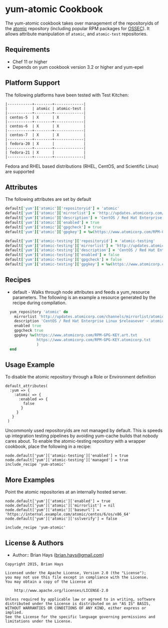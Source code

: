 yum-atomic Cookbook
=================

The yum-atomic cookbook takes over management of the repositoryids of
the [atomic](https://updates.atomicorp.com/channels/mirrorlist/atomic/) repository (including popular RPM packages for [OSSEC](http://www.ossec.net/)).
It allows attribute manipulation of `atomic`, and `atomic-test`
repositories.

Requirements
------------
* Chef 11 or higher
* Depends on yum cookbook version 3.2 or higher and yum-epel

Platform Support
----------------
The following platforms have been tested with Test Kitchen:

```
|-----------+--------+-------------|
|           | atomic | atomic-test |
|-----------+--------+-------------|
| centos-5  | X      | X           |
|-----------+--------+-------------|
| centos-6  | X      | X           |
|-----------+--------+-------------|
| centos-7  | X      | X           |
|-----------+--------+-------------|
| fedora-20 | X      |             |
|-----------+--------+-------------|
| fedora-21 | X      |             |
|-----------+--------+-------------|
```

Fedora and RHEL based distributions (RHEL, CentOS, and Scientific Linux)
are supported

Attributes
----------
The following attributes are set by default

``` ruby
default['yum']['atomic']['repositoryid'] = 'atomic'
default['yum']['atomic']['mirrorlist'] = 'http://updates.atomicorp.com/channels/mirrorlist/atomic/centos-$releasever-$basearch'
default['yum']['atomic']['description'] = 'CentOS / Red Hat Enterprise Linux $releasever - atomicrocketturtle.com'
default['yum']['atomic']['enabled'] = true
default['yum']['atomic']['gpgcheck'] = true
default['yum']['atomic']['gpgkey'] = %w(https://www.atomicorp.com/RPM-GPG-KEY.art.txt https://www.atomicorp.com/RPM-GPG-KEY.atomicorp.txt)
```

``` ruby
default['yum']['atomic-testing']['repositoryid'] = 'atomic-testing'
default['yum']['atomic-testing']['mirrorlist'] = 'http://updates.atomicorp.com/channels/mirrorlist/atomic-testing/centos-$releasever-$basearch'
default['yum']['atomic-testing']['description'] = 'CentOS / Red Hat Enterprise Linux $releasever - atomicrocketturtle.com - (Testing)'
default['yum']['atomic-testing']['enabled'] = false
default['yum']['atomic-testing']['gpgcheck'] = false
default['yum']['atomic-testing']['gpgkey'] = %w(https://www.atomicorp.com/RPM-GPG-KEY.art.txt https://www.atomicorp.com/RPM-GPG-KEY.atomicorp.txt)
```

Recipes
-------
* default - Walks through node attributes and feeds a yum_resource
  parameters. The following is an example a resource generated by the
  recipe during compilation.

```ruby
  yum_repository 'atomic' do
    mirrorlist 'http://updates.atomicorp.com/channels/mirrorlist/atomic/centos-$releasever-$basearch'
    description 'CentOS / Red Hat Enterprise Linux $releasever - atomicrocketturtle.com'
    enabled true
    gpgcheck true
    gpgkey %w(https://www.atomicorp.com/RPM-GPG-KEY.art.txt
              https://www.atomicorp.com/RPM-GPG-KEY.atomicorp.txt
              )
  end
```

Usage Example
-------------
To disable the atomic repository through a Role or Environment definition

```
default_attributes(
  :yum => {
    :atomic => {
      :enabled => {
        false
       }
     }
   }
 )
```

Uncommonly used repositoryids are not managed by default. This is
speeds up integration testing pipelines by avoiding yum-cache builds
that nobody cares about. To enable the atomic-testing repository with a
wrapper cookbook, place the following in a recipe:

```
node.default['yum']['atomic-testing']['enabled'] = true
node.default['yum']['atomic-testing']['managed'] = true
include_recipe 'yum-atomic'
```

More Examples
-------------
Point the atomic repositories at an internally hosted server.

```
node.default['yum']['atomic']['enabled'] = true
node.default['yum']['atomic']['mirrorlist'] = nil
node.default['yum']['atomic']['baseurl'] = 'https://internal.example.com/atomic/centos/6/os/x86_64'
node.default['yum']['atomic']['sslverify'] = false

include_recipe 'yum-atomic'
```

License & Authors
-----------------
- Author:: Brian Hays (<brian.hays@gmail.com>)

```text
Copyright 2015, Brian Hays

Licensed under the Apache License, Version 2.0 (the "License");
you may not use this file except in compliance with the License.
You may obtain a copy of the License at

    http://www.apache.org/licenses/LICENSE-2.0

Unless required by applicable law or agreed to in writing, software
distributed under the License is distributed on an "AS IS" BASIS,
WITHOUT WARRANTIES OR CONDITIONS OF ANY KIND, either express or implied.
See the License for the specific language governing permissions and
limitations under the License.
```
